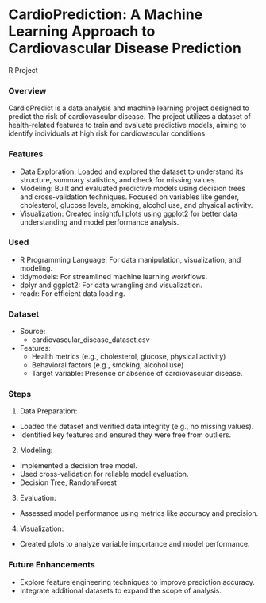 # CardioPrediction: A Machine Learning Approach to Cardiovascular Disease Prediction
R Project

### Overview
CardioPredict is a data analysis and machine learning project designed to predict the risk of cardiovascular disease.
The project utilizes a dataset of health-related features to train and evaluate predictive models, aiming to identify individuals at high risk for cardiovascular conditions

### Features
- Data Exploration:
  Loaded and explored the dataset to understand its structure, summary statistics, and check for missing values.
- Modeling:
  Built and evaluated predictive models using decision trees and cross-validation techniques.
  Focused on variables like gender, cholesterol, glucose levels, smoking, alcohol use, and physical activity.
- Visualization:
  Created insightful plots using ggplot2 for better data understanding and model performance analysis.

### Used
- R Programming Language: For data manipulation, visualization, and modeling.
- tidymodels: For streamlined machine learning workflows.
- dplyr and ggplot2: For data wrangling and visualization.
- readr: For efficient data loading.

### Dataset
- Source:
  - cardiovascular_disease_dataset.csv
- Features:
  - Health metrics (e.g., cholesterol, glucose, physical activity)
  - Behavioral factors (e.g., smoking, alcohol use)
  - Target variable: Presence or absence of cardiovascular disease.

### Steps
1. Data Preparation:
 - Loaded the dataset and verified data integrity (e.g., no missing values).
 - Identified key features and ensured they were free from outliers.
2. Modeling:
 - Implemented a decision tree model.
 - Used cross-validation for reliable model evaluation.
 - Decision Tree, RandomForest
3. Evaluation:
 - Assessed model performance using metrics like accuracy and precision.
4. Visualization:
 - Created plots to analyze variable importance and model performance.

### Future Enhancements
- Explore feature engineering techniques to improve prediction accuracy.
- Integrate additional datasets to expand the scope of analysis.
